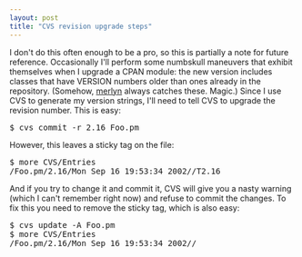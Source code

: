 ```yaml
---
layout: post
title: "CVS revision upgrade steps"
---
```




I don't do this often enough to be a pro, so this is partially a note for future reference. Occasionally I'll perform some numbskull maneuvers that exhibit themselves when I upgrade a CPAN module: the new version includes classes that have VERSION numbers older than ones already in the repository. (Somehow, <a href="http://www.stonehenge.com/merlyn/">merlyn</a> always catches these. Magic.) Since I use CVS to generate my version strings, I'll need to tell CVS to upgrade the revision number. This is easy:

<pre>
$ cvs commit -r 2.16 Foo.pm
</pre>

<p>However, this leaves a sticky tag on the file:</p>

<pre>
$ more CVS/Entries
/Foo.pm/2.16/Mon Sep 16 19:53:34 2002//T2.16
</pre>

<p>And if you try to change it and commit it, CVS will give you a nasty warning (which I can't remember right now) and refuse to commit the changes. To fix this you need to remove the sticky tag, which is also easy:</p>

<pre>
$ cvs update -A Foo.pm
$ more CVS/Entries
/Foo.pm/2.16/Mon Sep 16 19:53:34 2002//
</pre>


